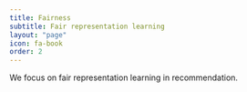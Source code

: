 ```yaml
---
title: Fairness
subtitle: Fair representation learning
layout: "page"
icon: fa-book
order: 2
---
```


We focus on fair representation learning in recommendation.

 
